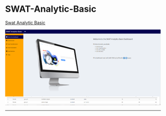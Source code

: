 # SWAT-Analytic-Basic

[Swat Analytic Basic](https://mackykavinsky.shinyapps.io/swat-analytic-basic/)

![interface](basic.png)

---


